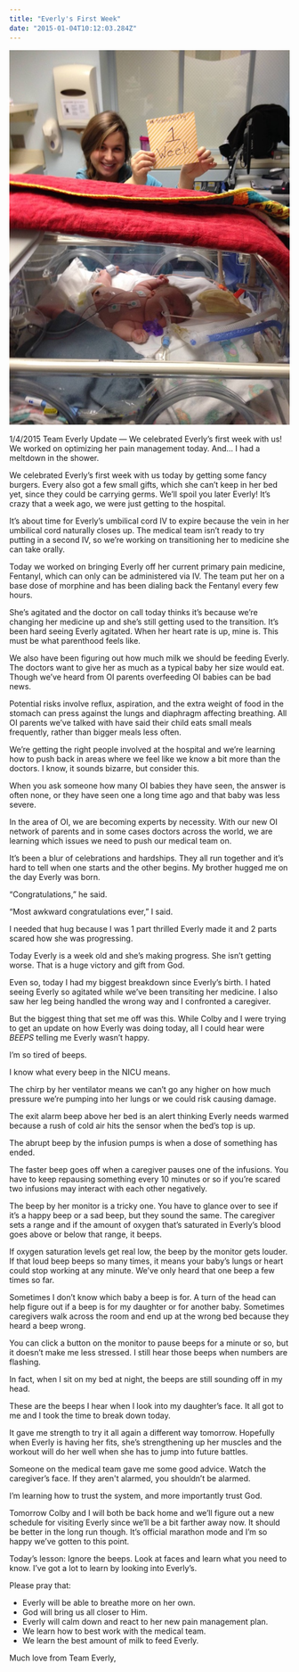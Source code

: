 ```yaml
---
title: "Everly's First Week"
date: "2015-01-04T10:12:03.284Z"
---
```


![Everly's First Week](./week1.jpg)

1/4/2015 Team Everly Update — We celebrated Everly’s first week with us! We worked on optimizing her pain management today. And… I had a meltdown in the shower.

We celebrated Everly’s first week with us today by getting some fancy burgers. Every also got a few small gifts, which she can’t keep in her bed yet, since they could be carrying germs. We’ll spoil you later Everly! It’s crazy that a week ago, we were just getting to the hospital.

It’s about time for Everly’s umbilical cord IV to expire because the vein in her umbilical cord naturally closes up. The medical team isn’t ready to try putting in a second IV, so we’re working on transitioning her to medicine she can take orally.

Today we worked on bringing Everly off her current primary pain medicine, Fentanyl, which can only can be administered via IV. The team put her on a base dose of morphine and has been dialing back the Fentanyl every few hours.

She’s agitated and the doctor on call today thinks it’s because we’re changing her medicine up and she’s still getting used to the transition. It’s been hard seeing Everly agitated. When her heart rate is up, mine is. This must be what parenthood feels like.

We also have been figuring out how much milk we should be feeding Everly. The doctors want to give her as much as a typical baby her size would eat. Though we’ve heard from OI parents overfeeding OI babies can be bad news.

Potential risks involve reflux, aspiration, and the extra weight of food in the stomach can press against the lungs and diaphragm affecting breathing. All OI parents we’ve talked with have said their child eats small meals frequently, rather than bigger meals less often.

We’re getting the right people involved at the hospital and we’re learning how to push back in areas where we feel like we know a bit more than the doctors. I know, it sounds bizarre, but consider this.

When you ask someone how many OI babies they have seen, the answer is often none, or they have seen one a long time ago and that baby was less severe.

In the area of OI, we are becoming experts by necessity. With our new OI network of parents and in some cases doctors across the world, we are learning which issues we need to push our medical team on.

It’s been a blur of celebrations and hardships. They all run together and it’s hard to tell when one starts and the other begins. My brother hugged me on the day Everly was born.

“Congratulations,” he said.

“Most awkward congratulations ever,” I said.

I needed that hug because I was 1 part thrilled Everly made it and 2 parts scared how she was progressing.

Today Everly is a week old and she’s making progress. She isn’t getting worse. That is a huge victory and gift from God.

Even so, today I had my biggest breakdown since Everly’s birth. I hated seeing Everly so agitated while we’ve been transiting her medicine. I also saw her leg being handled the wrong way and I confronted a caregiver.

But the biggest thing that set me off was this. While Colby and I were trying to get an update on how Everly was doing today, all I could hear were *BEEPS* telling me Everly wasn’t happy.

I’m so tired of beeps.

I know what every beep in the NICU means.

The chirp by her ventilator means we can’t go any higher on how much pressure we’re pumping into her lungs or we could risk causing damage.

The exit alarm beep above her bed is an alert thinking Everly needs warmed because a rush of cold air hits the sensor when the bed’s top is up.

The abrupt beep by the infusion pumps is when a dose of something has ended.

The faster beep goes off when a caregiver pauses one of the infusions. You have to keep repausing something every 10 minutes or so if you’re scared two infusions may interact with each other negatively.

The beep by her monitor is a tricky one. You have to glance over to see if it’s a happy beep or a sad beep, but they sound the same. The caregiver sets a range and if the amount of oxygen that’s saturated in Everly’s blood goes above or below that range, it beeps.

If oxygen saturation levels get real low, the beep by the monitor gets louder. If that loud beep beeps so many times, it means your baby’s lungs or heart could stop working at any minute. We’ve only heard that one beep a few times so far.

Sometimes I don’t know which baby a beep is for. A turn of the head can help figure out if a beep is for my daughter or for another baby. Sometimes caregivers walk across the room and end up at the wrong bed because they heard a beep wrong.

You can click a button on the monitor to pause beeps for a minute or so, but it doesn’t make me less stressed. I still hear those beeps when numbers are flashing.

In fact, when I sit on my bed at night, the beeps are still sounding off in my head.

These are the beeps I hear when I look into my daughter’s face. It all got to me and I took the time to break down today.

It gave me strength to try it all again a different way tomorrow. Hopefully when Everly is having her fits, she’s strengthening up her muscles and the workout will do her well when she has to jump into future battles.

Someone on the medical team gave me some good advice. Watch the caregiver’s face. If they aren't alarmed, you shouldn’t be alarmed.

I’m learning how to trust the system, and more importantly trust God.

Tomorrow Colby and I will both be back home and we’ll figure out a new schedule for visiting Everly since we’ll be a bit farther away now. It should be better in the long run though. It’s official marathon mode and I’m so happy we’ve gotten to this point.

Today’s lesson: Ignore the beeps. Look at faces and learn what you need to know. I’ve got a lot to learn by looking into Everly’s.

Please pray that:

- Everly will be able to breathe more on her own.
- God will bring us all closer to Him.
- Everly will calm down and react to her new pain management plan.
- We learn how to best work with the medical team.
- We learn the best amount of milk to feed Everly.

Much love from Team Everly,